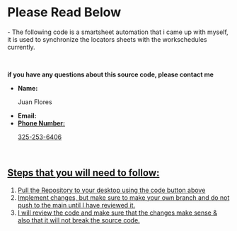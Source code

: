 <h1>Please Read Below</h1>
<p>- The following code is a smartsheet automation that i came up with myself, it is used to synchronize the locators sheets with the workschedules currently.</p>
<br>
<p><strong>if you have any questions about this source code, please contact me</strong></p>
<ul>
  <li><strong>Name:</strong><p>Juan Flores</p></li>
  <li><strong>Email: </strong><a href = "juflores@ltspower.com"</a></li>
  <li><strong>Phone Number:</strong><p>325-253-6406</p></li>
</ul>
<br/>
<h2><strong>Steps that you will need to follow:</strong></h2>
<ol>
  <li>Pull the Repository to your desktop using the code button above</li>
  <li>Implement changes, but make sure to make your own branch and do not push to the main until I have reviewed it.</li>
  <li>I will review the code and make sure that the changes make sense & also that it will not break the source code.</li>
</ol>
